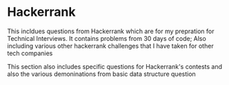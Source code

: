 # Hackerrank
This incldues questions from Hackerrank which are for my prepration for Technical Interviews.
It contains problems from 30 days of code;
Also including various other hackerrank challenges that I have taken for other tech companies

This section also includes specific questions for Hackerrank's contests and also the various demoninations from basic data structure question
